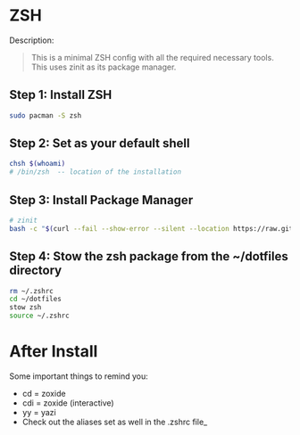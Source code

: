 # ZSH

Description:

> This is a minimal ZSH config with all the required necessary tools. This uses zinit as its package manager.

## Step 1: Install ZSH

```bash
sudo pacman -S zsh
```

## Step 2: Set as your default shell

```bash
chsh $(whoami)
# /bin/zsh  -- location of the installation
```

## Step 3: Install Package Manager

```bash
# zinit
bash -c "$(curl --fail --show-error --silent --location https://raw.githubusercontent.com/zdharma-continuum/zinit/HEAD/scripts/install.sh)"
```

## Step 4: Stow the zsh package from the ~/dotfiles directory

```bash
rm ~/.zshrc
cd ~/dotfiles
stow zsh
source ~/.zshrc
```


# After Install
Some important things to remind you:
- cd = zoxide
- cdi = zoxide (interactive)
- yy = yazi
- Check out the aliases set as well in the .zshrc file_

